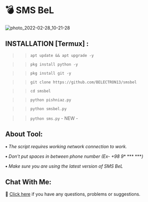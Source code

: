 # 💣 SMS BeL

![photo_2022-02-28_10-21-28](https://user-images.githubusercontent.com/80569235/155937590-e1accb15-adf4-4955-a0b4-57361c09c65f.jpg)

## INSTALLATION [Termux] :
>> `apt update && apt upgrade -y`

>> `pkg install python -y`

>> `pkg install git -y`

>> `git clone https://github.com/BELECTRON13/smsbel`

>> `cd smsbel`

>> `python pishniaz.py`

>> `python smsbel.py`

>> `python sms.py` - NEW -

## About Tool:
**•** *The script requires working network connection to work.*

**•** *Don't put spaces in between phone number (Ex- +98 9** *** ****)*

**•** *Make sure you are using the latest version of SMS BeL*

## Chat With Me:
💬 [Click here](https://rubika.ir/seyed_xxx) if you have any questions, problems or suggestions.
